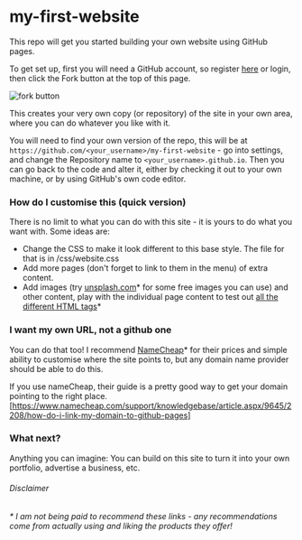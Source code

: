 # my-first-website
This repo will get you started building your own website using GitHub pages.

To get set up, first you will need a GitHub account, so register [here](https://github.com/join) or login, then click the Fork button at the top of this page.

![fork button](https://help.github.com/assets/images/help/repository/fork_button.jpg)

This creates your very own copy (or repository) of the site in your own area, where you can do whatever you like with it.

You will need to find your own version of the repo, this will be at `https://github.com/<your_username>/my-first-website` - go into settings, and change the Repository name to `<your_username>.github.io`. Then you can go back to the code and alter it, either by checking it out to your own machine, or by using GitHub's own code editor.

### How do I customise this (quick version)

There is no limit to what you can do with this site - it is yours to do what you want with. Some ideas are:

* Change the CSS to make it look different to this base style. The file for that is in /css/website.css
* Add more pages (don't forget to link to them in the menu) of extra content.
* Add images (try [unsplash.com](https://unsplash.com/)* for some free images you can use) and other content, play with the individual page content to test out [all the different HTML tags](https://www.w3schools.com/tags/)*

### I want my own URL, not a github one

You can do that too! I recommend [NameCheap](https://www.namecheap.com/)* for their prices and simple ability to customise where the site points to, but any domain name provider should be able to do this.

If you use nameCheap, their guide is a pretty good way to get your domain pointing to the right place.  [https://www.namecheap.com/support/knowledgebase/article.aspx/9645/2208/how-do-i-link-my-domain-to-github-pages]

### What next?

Anything you can imagine: You can build on this site to turn it into your own portfolio, advertise a business, etc.

###### Disclaimer
_* I am not being paid to recommend these links - any recommendations come from actually using and liking the products they offer!_

